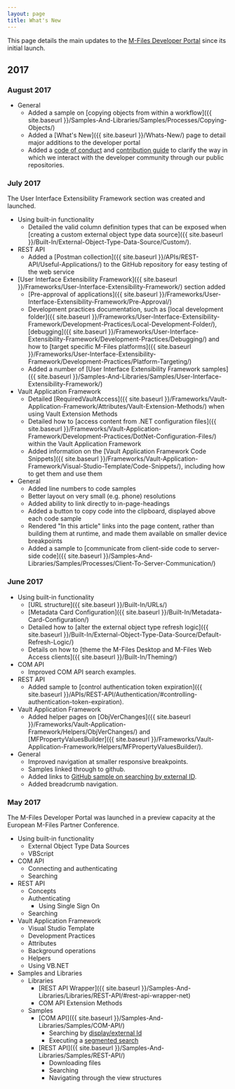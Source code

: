 ```yaml
---
layout: page
title: What's New
---
```


This page details the main updates to the [M-Files Developer Portal](http://developer.m-files.com) since its initial launch.

## 2017

### August 2017

* General
	* Added a sample on [copying objects from within a workflow]({{ site.baseurl }}/Samples-And-Libraries/Samples/Processes/Copying-Objects/)
	* Added a [What's New]({{ site.baseurl }}/Whats-New/) page to detail major additions to the developer portal
	* Added a [code of conduct](https://github.com/M-Files/MFilesSamplesAndLibraries/blob/master/CODE_OF_CONDUCT.md) and [contribution guide](https://github.com/M-Files/MFilesSamplesAndLibraries/blob/master/CONTRIBUTING.md) to clarify the way in which we interact with the developer community through our public repositories.

### July 2017

The User Interface Extensibility Framework section was created and launched.

* Using built-in functionality
	* Detailed the valid column definition types that can be exposed when [creating a custom external object type data source]({{ site.baseurl }}/Built-In/External-Object-Type-Data-Source/Custom/).
* REST API
	* Added a [Postman collection]({{ site.baseurl }}/APIs/REST-API/Useful-Applications/) to the GitHub repository for easy testing of the web service
* [User Interface Extensibility Framework]({{ site.baseurl }}/Frameworks/User-Interface-Extensibility-Framework/) section added
	* [Pre-approval of applications]({{ site.baseurl }}/Frameworks/User-Interface-Extensibility-Framework/Pre-Approval/)
	* Development practices documentation, such as [local development folder]({{ site.baseurl }}/Frameworks/User-Interface-Extensibility-Framework/Development-Practices/Local-Development-Folder/), [debugging]({{ site.baseurl }}/Frameworks/User-Interface-Extensibility-Framework/Development-Practices/Debugging/) and how to [target specific M-Files platforms]({{ site.baseurl }}/Frameworks/User-Interface-Extensibility-Framework/Development-Practices/Platform-Targeting/)
	* Added a number of [User Interface Extensibility Framework samples]({{ site.baseurl }}/Samples-And-Libraries/Samples/User-Interface-Extensibility-Framework/)
* Vault Application Framework
	* Detailed [RequiredVaultAccess]({{ site.baseurl }}/Frameworks/Vault-Application-Framework/Attributes/Vault-Extension-Methods/) when using Vault Extension Methods
	* Detailed how to [access content from .NET configuration files]({{ site.baseurl }}/Frameworks/Vault-Application-Framework/Development-Practices/DotNet-Configuration-Files/) within the Vault Application Framework
	* Added information on the [Vault Application Framework Code Snippets]({{ site.baseurl }}/Frameworks/Vault-Application-Framework/Visual-Studio-Template/Code-Snippets/), including how to get them and use them
* General
	* Added line numbers to code samples
	* Better layout on very small (e.g. phone) resolutions
	* Added ability to link directly to in-page-headings
	* Added a button to copy code into the clipboard, displayed above each code sample
	* Rendered "In this article" links into the page content, rather than building them at runtime, and made them available on smaller device breakpoints
	* Added a sample to [communicate from client-side code to server-side code]({{ site.baseurl }}/Samples-And-Libraries/Samples/Processes/Client-To-Server-Communication/)

### June 2017

* Using built-in functionality
	* [URL structure]({{ site.baseurl }}/Built-In/URLs/)
	* [Metadata Card Configuration]({{ site.baseurl }}/Built-In/Metadata-Card-Configuration/)
	* Detailed how to [alter the external object type refresh logic]({{ site.baseurl }}/Built-In/External-Object-Type-Data-Source/Default-Refresh-Logic/)
	* Details on how to [theme the M-Files Desktop and M-Files Web Access clients]({{ site.baseurl }}/Built-In/Theming/)
* COM API
	* Improved COM API search examples.
* REST API
	* Added sample to [control authentication token expiration]({{ site.baseurl }}/APIs/REST-API/Authentication/#controlling-authentication-token-expiration).
* Vault Application Framework
	* Added helper pages on [ObjVerChanges]({{ site.baseurl }}/Frameworks/Vault-Application-Framework/Helpers/ObjVerChanges/) and [MFPropertyValuesBuilder]({{ site.baseurl }}/Frameworks/Vault-Application-Framework/Helpers/MFPropertyValuesBuilder/).
* General
	* Improved navigation at smaller responsive breakpoints.
	* Samples linked through to github.
	* Added links to [GitHub sample on searching by external ID](https://github.com/M-Files/MFilesSamplesAndLibraries/tree/master/Samples/COM%20API/SearchByDisplayId).
	* Added breadcrumb navigation.

### May 2017

The M-Files Developer Portal was launched in a preview capacity at the European M-Files Partner Conference.

* Using built-in functionality
	* External Object Type Data Sources
	* VBScript
* COM API
	* Connecting and authenticating
	* Searching
* REST API
	* Concepts
	* Authenticating
		* Using Single Sign On
	* Searching
* Vault Application Framework
	* Visual Studio Template
	* Development Practices
	* Attributes
	* Background operations
	* Helpers
	* Using VB.NET
* Samples and Libraries
	* Libraries
		* [REST API Wrapper]({{ site.baseurl }}/Samples-And-Libraries/Libraries/REST-API/#rest-api-wrapper-net)
		* COM API Extension Methods
	* Samples
		* [COM API]({{ site.baseurl }}/Samples-And-Libraries/Samples/COM-API/)
			* Searching by [display/external Id](https://github.com/M-Files/MFilesSamplesAndLibraries/tree/master/Samples/COM%20API/SearchByDisplayId#readme)
			* Executing a [segmented search](https://github.com/M-Files/MFilesSamplesAndLibraries/tree/master/Samples/COM%20API/SegmentedSearch#readme)
		* [REST API]({{ site.baseurl }}/Samples-And-Libraries/Samples/REST-API/)
			* Downloading files
			* Searching
			* Navigating through the view structures
